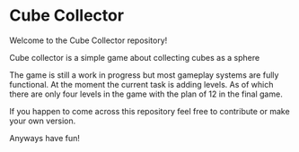 # Cube Collector

Welcome to the Cube Collector repository!

Cube collector is a simple game about collecting cubes as a sphere

The game is still a work in progress but most gameplay systems are fully functional.
At the moment the current task is adding levels. As of which there are only four levels in the game with the plan of 12 in the final game.

If you happen to come across this repository feel free to contribute or make your own version.

Anyways have fun!
